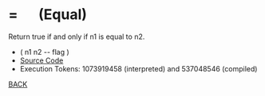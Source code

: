 # = &emsp; (Equal)
Return true if and only if n1 is equal to n2.
* ( n1 n2 -- flag )
* [Source Code](../words/core/Equal.cs)
* Execution Tokens: 1073919458 (interpreted) and 537048546 (compiled)


[BACK](builtins.md#Equal)
